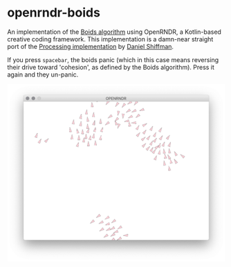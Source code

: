 # openrndr-boids
An implementation of the [Boids algorithm](https://en.wikipedia.org/wiki/Boids) using OpenRNDR, a Kotlin-based creative coding framework. This implementation is a damn-near straight port of the [Processing implementation](https://processing.org/examples/flocking.html) by [Daniel Shiffman](http://www.twitter.com/shiffman). 

If you press `spacebar`, the boids panic (which in this case means reversing their drive toward 'cohesion', as defined by the Boids algorithm). Press it again and they un-panic.   

![A screenshot showing the simple flocking algorithm in action](https://github.com/ryanbateman/openrndr-boids/blob/master/img/example.png)
